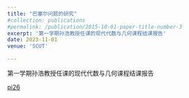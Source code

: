 ```yaml
---
title: "巴塞尔问题的研究"
#collection: publications
#permalink: /publication/2015-10-01-paper-title-number-3
excerpt: '第一学期孙浩教授任课的现代代数与几何课程结课报告'
date: 2023-11-01
venue: 'SCUT'

---
```

第一学期孙浩教授任课的现代代数与几何课程结课报告

[pi26](../assets/pi26HaoSun.pdf)
